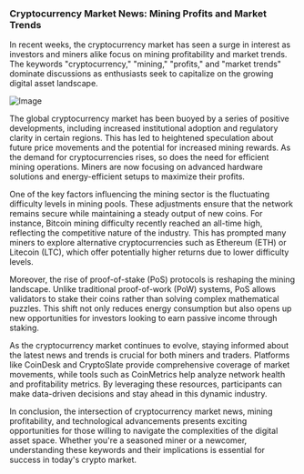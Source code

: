 ### Cryptocurrency Market News: Mining Profits and Market Trends

In recent weeks, the cryptocurrency market has seen a surge in interest as investors and miners alike focus on mining profitability and market trends. The keywords "cryptocurrency," "mining," "profits," and "market trends" dominate discussions as enthusiasts seek to capitalize on the growing digital asset landscape.

![Image](https://github.com/user-attachments/assets/31692037-0104-4703-abd1-696b6a7dd41b)

The global cryptocurrency market has been buoyed by a series of positive developments, including increased institutional adoption and regulatory clarity in certain regions. This has led to heightened speculation about future price movements and the potential for increased mining rewards. As the demand for cryptocurrencies rises, so does the need for efficient mining operations. Miners are now focusing on advanced hardware solutions and energy-efficient setups to maximize their profits.

One of the key factors influencing the mining sector is the fluctuating difficulty levels in mining pools. These adjustments ensure that the network remains secure while maintaining a steady output of new coins. For instance, Bitcoin mining difficulty recently reached an all-time high, reflecting the competitive nature of the industry. This has prompted many miners to explore alternative cryptocurrencies such as Ethereum (ETH) or Litecoin (LTC), which offer potentially higher returns due to lower difficulty levels.

Moreover, the rise of proof-of-stake (PoS) protocols is reshaping the mining landscape. Unlike traditional proof-of-work (PoW) systems, PoS allows validators to stake their coins rather than solving complex mathematical puzzles. This shift not only reduces energy consumption but also opens up new opportunities for investors looking to earn passive income through staking.

As the cryptocurrency market continues to evolve, staying informed about the latest news and trends is crucial for both miners and traders. Platforms like CoinDesk and CryptoSlate provide comprehensive coverage of market movements, while tools such as CoinMetrics help analyze network health and profitability metrics. By leveraging these resources, participants can make data-driven decisions and stay ahead in this dynamic industry. 

In conclusion, the intersection of cryptocurrency market news, mining profitability, and technological advancements presents exciting opportunities for those willing to navigate the complexities of the digital asset space. Whether you're a seasoned miner or a newcomer, understanding these keywords and their implications is essential for success in today's crypto market.